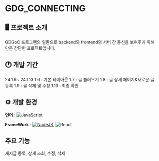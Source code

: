 # GDG_CONNECTING

## 🖥 프로젝트 소개
GDGoC 프로그램의 일환으로 backend와 frontend의 서버 간 통신을 보여주기 위해 만든 간단한 프로젝트입니다.
<br>

## 🕐 개발 기간
24.1.6~ 24.1.13
1.6 : 기본 레이아웃
1.7 : 글 불러오기
1.8 : 글 상세 페이지&새로운 글 등록
1.9 : 글 삭제 및 수정
1.13 : 최종 확인

## ⚙ 개발 환경
**언어** : ![JavaScript](https://img.shields.io/badge/JavaScript-F7DF1E?logo=javascript&logoColor=000)

**FrameWork** : [![NodeJS](https://img.shields.io/badge/Node.js-6DA55F?logo=node.js&logoColor=white)](#), ![React](https://img.shields.io/badge/React-%2320232a.svg?logo=react&logoColor=%2361DAFB)

## 주요 기능
게시글 등록, 상세 조회, 수정, 삭제

